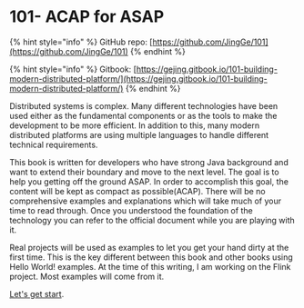 # 101- ACAP for ASAP

{% hint style="info" %}
GitHub repo: [https://github.com/JingGe/101](https://github.com/JingGe/101)
{% endhint %}

{% hint style="info" %}
Gitbook: [https://gejing.gitbook.io/101-building-modern-distributed-platform/](https://gejing.gitbook.io/101-building-modern-distributed-platform/)
{% endhint %}

Distributed systems is complex. Many different technologies have been used either as the fundamental components or as the tools to make the development to be more efficient. In addition to this, many modern distributed platforms are using multiple languages to handle different technical requirements.

This book is written for developers who have strong Java background and want to extend their boundary and move to the next level. The goal is to help you getting off the ground ASAP. In order to accomplish this goal, the content will be kept as compact as possible(ACAP). There will be no comprehensive examples and explanations which will take much of your time to read through. Once you understood the foundation of the technology you can refer to the official document while you are playing with it.

Real projects will be used as examples to let you get your hand dirty at the first time. This is the key different between this book and other books using Hello World! examples. At the time of this writing, I am working on the Flink project. Most examples will come from it.&#x20;

[Let's get start](101-getting-started-with-flink-development/flink-dev.md). &#x20;
  
